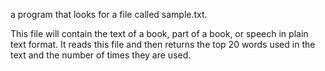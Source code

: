 

a program that looks for a file called sample.txt.

This file will contain the text of a book, part of a book, or speech in plain text format. It reads this file and then returns the top 20 words used in the text and the number of times they are used.
